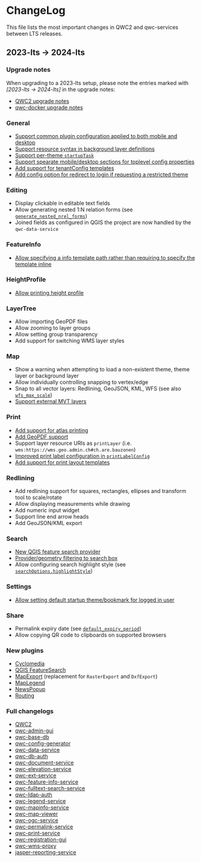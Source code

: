 # ChangeLog

This file lists the most important changes in QWC2 and qwc-services between LTS releases.

## 2023-lts &rarr; 2024-lts

### Upgrade notes

When upgrading to a 2023-lts setup, please note the entries marked with *\[2023-lts &rarr; 2024-lts\]* in the upgrade notes:

* [QWC2 upgrade notes](./QWC2UpgradeNotes.md)
* [qwc-docker upgrade notes](./QwcDockerUpgradeNotes.md)

### General

* [Support common plugin configuration applied to both mobile and desktop](https://qwc-services.github.io/2024-lts/configuration/ViewerConfiguration/#plugin-configuration)
* [Support resource syntax in background layer definitions](https://qwc-services.github.io/2024-lts/configuration/ThemesConfiguration/#background-layers)
* [Support per-theme `startupTask`](https://qwc-services.github.io/2024-lts/configuration/ViewerConfiguration/#global-settings-overridable-per-theme)
* [Support spearate mobile/desktop sections for toplevel config properties](https://qwc-services.github.io/2024-lts/configuration/ViewerConfiguration/#separate-mobile-desktop-global-settings)
* [Add support for tenantConfig templates](https://qwc-services.github.io/2024-lts/topics/MultiTenancy/#tenantconfig-template)
* [Add config option for redirect to login if requesting a restricted theme](https://qwc-services.github.io/2024-lts/configuration/ResourcesPermissions/#restricted-themes)

### Editing

* Display clickable in editable text fields
* Allow generating nested 1:N relation forms (see [`generate_nested_nrel_forms`](https://qwc-services.github.io/2024-lts/topics/Editing/#1n-relations))
* Joined fields as configured in QGIS the project are now handled by the `qwc-data-service`

### FeatureInfo

* [Allow specifying a info template path rather than requiring to specify the template inline](https://qwc-services.github.io/2024-lts/topics/FeatureInfo/#custom-html-templates)

### HeightProfile

* [Allow printing height profile](https://qwc-services.github.io/2024-lts/references/qwc2_plugins/#heightprofile)

### LayerTree

* Allow importing GeoPDF files
* Allow zooming to layer groups
* Allow setting group transparency
* Add support for switching WMS layer styles

### Map

* Show a warning when attempting to load a non-existent theme, theme layer or background layer
* Allow individually controlling snapping to vertex/edge
* Snap to all vector layers: Redlining, GeoJSON, KML, WFS (see also [`wfs_max_scale`](https://qwc-services.github.io/2024-lts/topics/Snapping/))
* [Support external MVT layers](https://qwc-services.github.io/2024-lts/configuration/ThemesConfiguration/#external-layers)

### Print

* [Add support for atlas printing](https://qwc-services.github.io/2024-lts/topics/Printing/#print-atlas)
* [Add GeoPDF support](https://qwc-services.github.io/2024-lts/topics/Printing)
* Support layer resource URIs as `printLayer` (i.e. `wms:https://wms.geo.admin.ch#ch.are.bauzonen`)
* [Improved print label configuration in `printLabelConfig`](https://qwc-services.github.io/2024-lts/configuration/ThemesConfiguration/)
* [Add support for print layout templates](https://qwc-services.github.io/2024-lts/topics/Printing/#layout-templates)

### Redlining

* Add redlining support for squares, rectangles, ellipses and transform tool to scale/rotate
* Allow displaying measurements while drawing
* Add numeric input widget
* Support line end arrow heads
* Add GeoJSON/KML export

### Search

* [New QGIS feature search provider](https://qwc-services.github.io/2024-lts/topics/Search/#configuring-the-qgis-feature-search)
* [Provider/geometry filtering to search box](https://qwc-services.github.io/2024-lts/topics/Search/#filtering)
* Allow configuring search highlight style (see [`searchOptions.highlightStyle`](https://qwc-services.github.io/2024-lts/references/qwc2_plugins/#topbar))

### Settings

* [Allow setting default startup theme/bookmark for logged in user](https://qwc-services.github.io/2024-lts/references/qwc2_plugins/#settings)

### Share

* Permalink expiry date (see [`default_expiry_period`](https://qwc-services.github.io/2024-lts/references/qwc-permalink-service/))
* Allow copying QR code to clipboards on supported browsers

### New plugins

* [Cyclomedia](https://qwc-services.github.io/2024-lts/references/qwc2_plugins/#cyclomedia)
* [QGIS FeatureSearch](https://qwc-services.github.io/2024-lts/references/qwc2_plugins/#featuresearch)
* [MapExport](https://qwc-services.github.io/2024-lts/references/qwc2_plugins/#mapexport) (replacement for `RasterExport` and `DxfExport`)
* [MapLegend](https://qwc-services.github.io/2024-lts/references/qwc2_plugins/#maplegend)
* [NewsPopup](https://qwc-services.github.io/2024-lts/references/qwc2_plugins/#newspopup)
* [Routing](https://qwc-services.github.io/2024-lts/references/qwc2_plugins/#routing)


### Full changelogs

* [QWC2](https://github.com/qgis/qwc2/compare/2023-lts...2024-lts)
* [qwc-admin-gui](https://github.com/qwc-services/qwc-admin-gui/compare/2023-lts...2024-lts)
* [qwc-base-db](https://github.com/qwc-services/qwc-base-db/compare/2023-lts...2024-lts)
* [qwc-config-generator](https://github.com/qwc-services/qwc-config-generator/compare/2023-lts...2024-lts)
* [qwc-data-service](https://github.com/qwc-services/qwc-data-service/compare/2023-lts...2024-lts)
* [qwc-db-auth](https://github.com/qwc-services/qwc-db-auth/compare/2023-lts...2024-lts)
* [qwc-document-service](https://github.com/qwc-services/qwc-document-service/compare/2023-lts...2024-lts)
* [qwc-elevation-service](https://github.com/qwc-services/qwc-elevation-service/compare/2023-lts...2024-lts)
* [qwc-ext-service](https://github.com/qwc-services/qwc-ext-service/compare/2023-lts...2024-lts)
* [qwc-feature-info-service](https://github.com/qwc-services/qwc-feature-info-service/compare/2023-lts...2024-lts)
* [qwc-fulltext-search-service](https://github.com/qwc-services/qwc-fulltext-search-service/compare/2023-lts...2024-lts)
* [qwc-ldap-auth](https://github.com/qwc-services/qwc-ldap-auth/compare/2023-lts...2024-lts)
* [qwc-legend-service](https://github.com/qwc-services/qwc-legend-service/compare/2023-lts...2024-lts)
* [qwc-mapinfo-service](https://github.com/qwc-services/qwc-mapinfo-service/compare/2023-lts...2024-lts)
* [qwc-map-viewer](https://github.com/qwc-services/qwc-map-viewer/compare/2023-lts...2024-lts)
* [qwc-ogc-service](https://github.com/qwc-services/qwc-ogc-service/compare/2023-lts...2024-lts)
* [qwc-permalink-service](https://github.com/qwc-services/qwc-permalink-service/compare/2023-lts...2024-lts)
* [qwc-print-service](https://github.com/qwc-services/qwc-print-service/compare/2023-lts...2024-lts)
* [qwc-registration-gui](https://github.com/qwc-services/qwc-registration-gui/compare/2023-lts...2024-lts)
* [qwc-wms-proxy](https://github.com/qwc-services/qwc-wms-proxy/compare/2023-lts...2024-lts)
* [jasper-reporting-service](https://github.com/qwc-services/jasper-reporting-service/compare/2023-lts...2024-lts)
